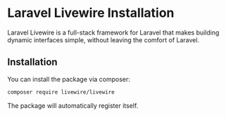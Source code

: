 <!-- Laravel Livewire Installation -->

# Laravel Livewire Installation

Laravel Livewire is a full-stack framework for Laravel that makes building dynamic interfaces simple, without leaving the comfort of Laravel.

## Installation

You can install the package via composer:

```bash
composer require livewire/livewire
```

The package will automatically register itself.

